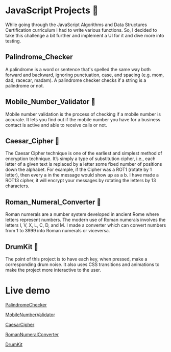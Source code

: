 # JavaScript Projects 🚧 
While going through the JavaScript Algorithms and Data Structures Certification curriculum I had to write various functions.
So, I decided to take this challenge a bit further and implement a UI for it and dive more into testing. 

## Palindrome_Checker
A palindrome is a word or sentence that's spelled the same way both forward and backward, ignoring punctuation, case, and spacing (e.g. mom, dad, racecar, madam). A palindrome checker checks if a string is a palindrome or not. 

## Mobile_Number_Validator 📱
Mobile number validation is the process of checking if a mobile number is accurate. It lets you find out if the mobile number you have for a business contact is active and able to receive calls or not.

## Caesar_Cipher 🔑
The Caesar Cipher technique is one of the earliest and simplest method of encryption technique. It’s simply a type of substitution cipher, i.e., each letter of a given text is replaced by a letter some fixed number of positions down the alphabet. For example, if the Cipher was a ROT1 (rotate by 1 letter), then every a in the message would show up as a b. I have made a ROT13 cipher, it will encrypt your messages by rotating the letters by 13 characters.

## Roman_Numeral_Converter 🔢
Roman numerals are a number system developed in ancient Rome where letters represent numbers. The modern use of Roman numerals involves the letters I, V, X, L, C, D, and M. I made a converter which can convert numbers from 1 to 3999 into Roman numerals or viceversa.

## DrumKit 🥁
The point of this project is to have each key, when pressed, make a corresponding drum noise. It also uses CSS transitions and animations to make the project more interactive to the user.


# Live demo
[PalindromeChecker](https://codepen.io/adishisood/full/JjbJOda)

[MobileNumberValidator](https://codepen.io/adishisood/full/wvoeZYX)

[CaesarCipher](https://codepen.io/adishisood/full/VwmWRWO)

[RomanNumeralConverter](https://codepen.io/adishisood/full/xxRrWgy)

[DrumKit](https://codepen.io/adishisood/full/GRrORzr)
